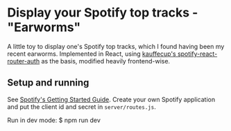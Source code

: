 # Display your Spotify top tracks - "Earworms"

A little toy to display one's Spotify top tracks, which I found having been my
recent earworms. Implemented in React, using
[kauffecup's spotify-react-router-auth][ksr] as the basis, modified heavily
frontend-wise.

## Setup and running

See [Spotify's Getting Started Guide][sgs]. Create your own Spotify application
and put the client id and secret in `server/routes.js`.

Run in dev mode:
$ npm run dev

[sgs]: https://developer.spotify.com/web-api/tutorial/
[ksr]: https://github.com/kauffecup/spotify-react-router-auth